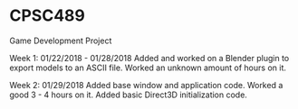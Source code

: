 # CPSC489
Game Development Project

Week 1: 
01/22/2018 - 01/28/2018
Added and worked on a Blender plugin to export models to an ASCII file.
Worked an unknown amount of hours on it.
 
Week 2:
01/29/2018
Added base window and application code. Worked a good 3 - 4 hours on it.
Added basic Direct3D initialization code.
